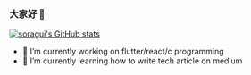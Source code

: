 ### 大家好 👋

[![soragui's GitHub stats](https://github-readme-stats.vercel.app/api?username=soragui)](https://github.com/anuraghazra/github-readme-stats)


- 🔭 I’m currently working on flutter/react/c programming
- 🌱 I’m currently learning how to write tech article on medium 

<!--
**soragui/soragui** is a ✨ _special_ ✨ repository because its `README.md` (this file) appears on your GitHub profile.

Here are some ideas to get you started:

- 🔭 I’m currently working on ...
- 🌱 I’m currently learning ...
- 👯 I’m looking to collaborate on ...
- 🤔 I’m looking for help with ...
- 💬 Ask me about ...
- 📫 How to reach me: ...
- 😄 Pronouns: ...
- ⚡ Fun fact: ...
-->
